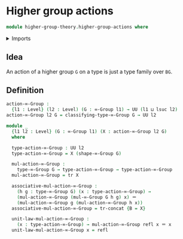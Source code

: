 # Higher group actions

```agda
module higher-group-theory.higher-group-actions where
```

<details><summary>Imports</summary>

```agda
open import foundation.identity-types
open import foundation.transport-along-identifications
open import foundation.universe-levels

open import higher-group-theory.higher-groups
```

</details>

## Idea

An action of a higher group `G` on a type is just a type family over `BG`.

## Definition

```agda
action-∞-Group :
  {l1 : Level} (l2 : Level) (G : ∞-Group l1) → UU (l1 ⊔ lsuc l2)
action-∞-Group l2 G = classifying-type-∞-Group G → UU l2

module _
  {l1 l2 : Level} (G : ∞-Group l1) (X : action-∞-Group l2 G)
  where

  type-action-∞-Group : UU l2
  type-action-∞-Group = X (shape-∞-Group G)

  mul-action-∞-Group :
    type-∞-Group G → type-action-∞-Group → type-action-∞-Group
  mul-action-∞-Group = tr X

  associative-mul-action-∞-Group :
    (h g : type-∞-Group G) (x : type-action-∞-Group) →
    (mul-action-∞-Group (mul-∞-Group G h g) x) ＝
    (mul-action-∞-Group g (mul-action-∞-Group h x))
  associative-mul-action-∞-Group = tr-concat {B = X}

  unit-law-mul-action-∞-Group :
    (x : type-action-∞-Group) → mul-action-∞-Group refl x ＝ x
  unit-law-mul-action-∞-Group x = refl
```
